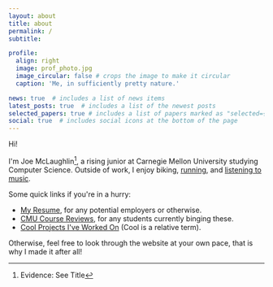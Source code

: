 ```yaml
---
layout: about
title: about
permalink: /
subtitle:

profile:
  align: right
  image: prof_photo.jpg
  image_circular: false # crops the image to make it circular
  caption: 'Me, in sufficiently pretty nature.'

news: true  # includes a list of news items
latest_posts: true  # includes a list of the newest posts
selected_papers: true # includes a list of papers marked as "selected={true}"
social: true  # includes social icons at the bottom of the page
---
```


Hi!

I'm Joe McLaughlin[^1], a rising junior at Carnegie Mellon University studying Computer Science. Outside of work, I enjoy biking, [running](thoughts/misc/marathon/), and [listening to music](thoughts/music-reviews/). <!--[biking](/biking/), [running](/blog/marathon/), and [listening to music](/music/). -->

Some quick links if you're in a hurry:
- [My Resume](assets/pdf/resume.pdf), for any potential employers or otherwise.
- [CMU Course Reviews](/cmu-course-reviews/), for any students currently binging these.
- [Cool Projects I've Worked On](/projects/) (Cool is a relative term).
<!-- - [My Biking Blog](), for anyone who I haven't bored to death in person about biking already. -->

Otherwise, feel free to look through the website at your own pace, that is why I made it after all!

[^1]: Evidence: See Title
